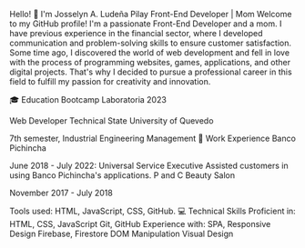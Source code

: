 Hello! 👋 I'm Josselyn A. Ludeña Pilay
Front-End Developer | Mom
Welcome to my GitHub profile! I'm a passionate Front-End Developer and a mom. I have previous experience in the financial sector, where I developed communication and problem-solving skills to ensure customer satisfaction. Some time ago, I discovered the world of web development and fell in love with the process of programming websites, games, applications, and other digital projects. That's why I decided to pursue a professional career in this field to fulfill my passion for creativity and innovation.

🎓 Education
Bootcamp Laboratoria 2023

Web Developer
Technical State University of Quevedo

7th semester, Industrial Engineering Management
💼 Work Experience
Banco Pichincha

June 2018 - July 2022: Universal Service Executive
Assisted customers in using Banco Pichincha's applications.
P and C Beauty Salon

November 2017 - July 2018

Tools used: HTML, JavaScript, CSS, GitHub.
💻 Technical Skills
Proficient in:
HTML, CSS, JavaScript
Git, GitHub
Experience with:
SPA, Responsive Design
Firebase, Firestore
DOM Manipulation
Visual Design
